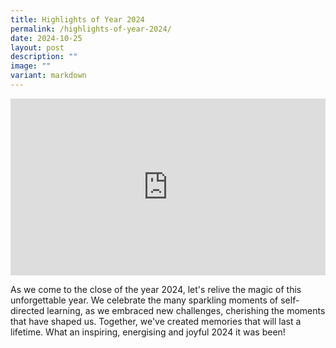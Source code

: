 ```yaml
---
title: Highlights of Year 2024
permalink: /highlights-of-year-2024/
date: 2024-10-25
layout: post
description: ""
image: ""
variant: markdown
---
```

<div style="position: relative; padding-bottom: 56.25%; height: 0; overflow: hidden;">
		<iframe style="position: absolute; top: 0; left: 0; width: 100%; height: 100%;" allowfullscreen="" allow="accelerometer; autoplay; clipboard-write; encrypted-media; gyroscope; picture-in-picture; web-share" frameborder="0" title="YouTube video player" src="https://www.youtube.com/embed/HRo5Yv3hgNc?si=cjprz0JQwWdxjQiO">
	</iframe>
</div>

As we come to the close of the year 2024, let's relive the magic of this unforgettable year. We celebrate the many sparkling moments of self-directed learning, as we embraced new challenges, cherishing the moments that have shaped us. Together, we've created memories that will last a lifetime. What an inspiring, energising and joyful 2024 it was been!